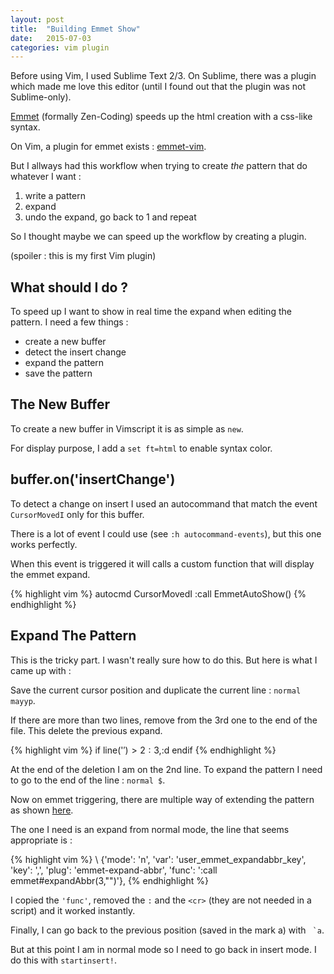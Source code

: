 ```yaml
---
layout: post
title:  "Building Emmet Show"
date:   2015-07-03
categories: vim plugin
---
```


Before using Vim, I used Sublime Text 2/3. On Sublime, there was a plugin which made me love this editor (until I found out that the plugin was not Sublime-only).

[Emmet](http://emmet.io/) (formally Zen-Coding) speeds up the html creation with a css-like syntax.

On Vim, a plugin for emmet exists : [emmet-vim](https://github.com/mattn/emmet-vim).

But I allways had this workflow when trying to create _the_ pattern that do whatever I want : 

1. write a pattern
2. expand
3. undo the expand, go back to 1 and repeat

So I thought maybe we can speed up the workflow by creating a plugin. 

(spoiler : this is my first Vim plugin)

## What should I do ?
To speed up I want to show in real time the expand when editing the pattern. I need a few things :

* create a new buffer
* detect the insert change
* expand the pattern
* save the pattern

## The New Buffer
To create a new buffer in Vimscript it is as simple as `new`.

For display purpose, I add a `set ft=html` to enable syntax color.

## buffer.on('insertChange')
To detect a change on insert I used an autocommand that match the event `CursorMovedI` only for this buffer.

There is a lot of event I could use (see `:h autocommand-events`), but this one works perfectly.

When this event is triggered it will calls a custom function that will display the emmet expand.

{% highlight vim %}
autocmd CursorMovedI <buffer> :call EmmetAutoShow()
{% endhighlight %}

## Expand The Pattern
This is the tricky part. I wasn't really sure how to do this. But here is what I came up with : 

Save the current cursor position and duplicate the current line : `normal mayyp`.

If there are more than two lines, remove from the 3rd one to the end of the file. This delete the previous expand.

{% highlight vim %}
if line('$') > 2
  :3,$:d
endif
{% endhighlight %}

At the end of the deletion I am on the 2nd line. To expand the pattern I need to go to the end of the line : `normal $`.

Now on emmet triggering, there are multiple way of extending the pattern as shown [here](https://github.com/mattn/emmet-vim/blob/master/plugin/emmet.vim#L100-L134).

The one I need is an expand from normal mode, the line that seems appropriate is : 

{% highlight vim %}
\ {'mode': 'n', 'var': 'user_emmet_expandabbr_key', 'key': ',', 'plug': 'emmet-expand-abbr', 'func': ':call emmet#expandAbbr(3,"")<cr>'},
{% endhighlight %}

I copied the `'func'`, removed the `:` and the `<cr>` (they are not needed in a script) and it worked instantly.

Finally, I can go back to the previous position (saved in the mark a) with `` `a``.

But at this point I am in normal mode so I need to go back in insert mode. I do this with `startinsert!`.


